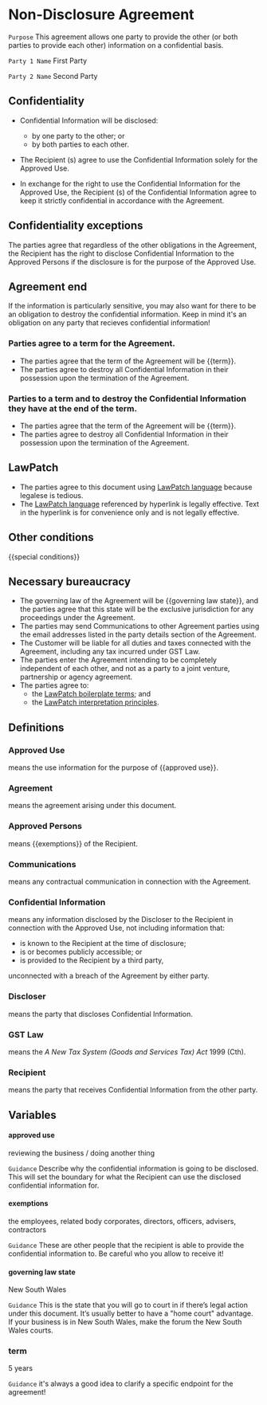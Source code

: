# Non-Disclosure Agreement

`Purpose` This agreement allows one party to provide the other (or both parties to provide each other) information on a confidential basis.

`Party 1 Name` First Party

`Party 2 Name` Second Party

## Confidentiality

- Confidential Information will be disclosed:

	- by one party to the other; or
	- by both parties to each other.

- The Recipient (s) agree to use the Confidential Information solely for the Approved Use.
- In exchange for the right to use the Confidential Information for the Approved Use, the Recipient (s) of the Confidential Information agree to keep it strictly confidential in accordance with the Agreement.

## Confidentiality exceptions

The parties agree that regardless of the other obligations in the Agreement, the Recipient has the right to disclose Confidential Information to the Approved Persons if the disclosure is for the purpose of the Approved Use.

## Agreement end

If the information is particularly sensitive, you may also want for there to be an obligation to destroy the confidential information.  Keep in mind it's an obligation on any party that recieves confidential information!

### Parties agree to a term for the Agreement.

- The parties agree that the term of the Agreement will be {{term}}.
- The parties agree to destroy all Confidential Information in their possession upon the termination of the Agreement.

### Parties to a term and to destroy the Confidential Information they have at the end of the term.

- The parties agree that the term of the Agreement will be {{term}}.
- The parties agree to destroy all Confidential Information in their possession upon the termination of the Agreement.

## LawPatch

- The parties agree to this document using [LawPatch language](https://github.com/lawpatch) because legalese is tedious.
- The [LawPatch language](https://github.com/lawpatch) referenced by hyperlink is legally effective. Text in the hyperlink is for convenience only and is not legally effective.

## Other conditions

{{special conditions}}

## Necessary bureaucracy

- The governing law of the Agreement will be {{governing law state}}, and the parties agree that this state will be the exclusive jurisdiction for any proceedings under the Agreement.
- The parties may send Communications to other Agreement parties using the email addresses listed in the party details section of the Agreement.
- The Customer will be liable for all duties and taxes connected with the Agreement, including any tax incurred under GST Law.
- The parties enter the Agreement intending to be completely independent of each other, and not as a party to a joint venture, partnership or agency agreement.
- The parties agree to:
	- the [LawPatch boilerplate terms](https://github.com/lawpatch/au-boilerplate/blob/d5f1348ff82b3e90b96d78a5ba1225367318c42e/sensible-boilerplate.md); and
	- the [LawPatch interpretation principles](https://github.com/lawpatch/au-interpretation/blob/84139bfbd5c3580bb215acf2435f6c2a4a608aae/au-interpretation.md).

## Definitions

### Approved Use
means the use information for the purpose of {{approved use}}.

### Agreement
means the agreement arising under this document.

### Approved Persons
means {{exemptions}} of the Recipient.

### Communications
means any contractual communication in connection with the Agreement.

### Confidential Information
means any information disclosed by the Discloser to the Recipient in connection with the Approved Use, not including information that:

- is known to the Recipient at the time of disclosure;
- is or becomes publicly accessible; or
- is provided to the Recipient by a third party,

unconnected with a breach of the Agreement by either party.

### Discloser
means the party that discloses Confidential Information.

### GST Law
means the _A New Tax System (Goods and Services Tax) Act_ 1999 (Cth).

### Recipient
means the party that receives Confidential Information from the other party.

## Variables

#### approved use

reviewing the business / doing another thing

`Guidance` Describe why the confidential information is going to be disclosed.  This will set the boundary for what the Recipient can use the disclosed confidential information for.

#### exemptions

the employees, related body corporates, directors, officers, advisers, contractors

`Guidance` These are other people that the recipient is able to provide the confidential information to.  Be careful who you allow to receive it!

#### governing law state

New South Wales

`Guidance` This is the state that you will go to court in if there’s legal action under this document. It’s usually better to have a "home court" advantage. If your business is in New South Wales, make the forum the New South Wales courts.

### term

5 years

`Guidance` it's always a good idea to clarify a specific endpoint for the agreement!
